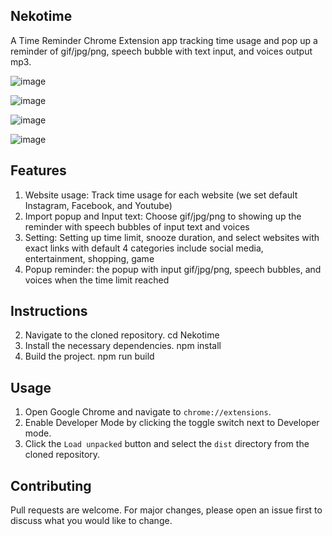 ## Nekotime
A Time Reminder Chrome Extension app tracking time usage and pop up a reminder of gif/jpg/png, speech bubble with text input, and voices output mp3. 


![image](https://github.com/HungNT1st/Nekotime/assets/148011394/26b94f52-4a8a-4c2c-b6d3-6b7ee3996d99)


![image](https://github.com/HungNT1st/Nekotime/assets/148011394/7fab9e09-2de2-4a5b-98c9-c891ef937b4f)


![image](https://github.com/HungNT1st/Nekotime/assets/148011394/1351acae-c222-435c-a4e7-62f82da909e3)

![image](https://github.com/HungNT1st/Nekotime/assets/148011394/e3e24fdf-46c8-40c9-a1f0-f42a68825a5a)






## Features

1. Website usage: Track time usage for each website (we set default Instagram, Facebook, and Youtube)
2. Import popup and Input text: Choose gif/jpg/png to showing up the reminder with speech bubbles of input text and voices
3. Setting: Setting up time limit, snooze duration, and select websites with exact links with default 4 categories include social media, entertainment, shopping, game
4. Popup reminder: the popup with input gif/jpg/png, speech bubbles, and voices when the time limit reached

## Instructions
2. Navigate to the cloned repository.
      cd Nekotime
3. Install the necessary dependencies.
      npm install
4. Build the project.
      npm run build

## Usage

1. Open Google Chrome and navigate to `chrome://extensions`.
2. Enable Developer Mode by clicking the toggle switch next to Developer mode.
3. Click the `Load unpacked` button and select the `dist` directory from the cloned repository.

## Contributing

Pull requests are welcome. For major changes, please open an issue first to discuss what you would like to change.

